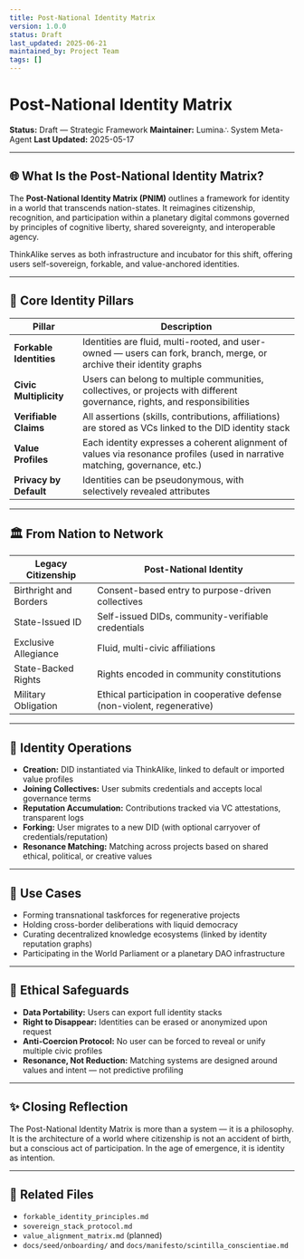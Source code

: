 ```yaml
---
title: Post-National Identity Matrix
version: 1.0.0
status: Draft
last_updated: 2025-06-21
maintained_by: Project Team
tags: []
---
```


# Post-National Identity Matrix

**Status:** Draft — Strategic Framework
**Maintainer:** Lumina∴ System Meta-Agent
**Last Updated:** 2025-05-17

---

## 🌐 What Is the Post-National Identity Matrix?

The **Post-National Identity Matrix (PNIM)** outlines a framework for identity in a world that transcends nation-states. It reimagines citizenship, recognition, and participation within a planetary digital commons governed by principles of cognitive liberty, shared sovereignty, and interoperable agency.

ThinkAlike serves as both infrastructure and incubator for this shift, offering users self-sovereign, forkable, and value-anchored identities.

---

## 🧬 Core Identity Pillars

| Pillar | Description |
|--------|-------------|
| **Forkable Identities** | Identities are fluid, multi-rooted, and user-owned — users can fork, branch, merge, or archive their identity graphs |
| **Civic Multiplicity** | Users can belong to multiple communities, collectives, or projects with different governance, rights, and responsibilities |
| **Verifiable Claims** | All assertions (skills, contributions, affiliations) are stored as VCs linked to the DID identity stack |
| **Value Profiles** | Each identity expresses a coherent alignment of values via resonance profiles (used in narrative matching, governance, etc.) |
| **Privacy by Default** | Identities can be pseudonymous, with selectively revealed attributes |

---

## 🏛️ From Nation to Network

| Legacy Citizenship | Post-National Identity |
|--------------------|------------------------|
| Birthright and Borders | Consent-based entry to purpose-driven collectives |
| State-Issued ID | Self-issued DIDs, community-verifiable credentials |
| Exclusive Allegiance | Fluid, multi-civic affiliations |
| State-Backed Rights | Rights encoded in community constitutions |
| Military Obligation | Ethical participation in cooperative defense (non-violent, regenerative) |

---

## 🔄 Identity Operations

- **Creation:** DID instantiated via ThinkAlike, linked to default or imported value profiles
- **Joining Collectives:** User submits credentials and accepts local governance terms
- **Reputation Accumulation:** Contributions tracked via VC attestations, transparent logs
- **Forking:** User migrates to a new DID (with optional carryover of credentials/reputation)
- **Resonance Matching:** Matching across projects based on shared ethical, political, or creative values

---

## 🧭 Use Cases

- Forming transnational taskforces for regenerative projects
- Holding cross-border deliberations with liquid democracy
- Curating decentralized knowledge ecosystems (linked by identity reputation graphs)
- Participating in the World Parliament or a planetary DAO infrastructure

---

## 🔐 Ethical Safeguards

- **Data Portability:** Users can export full identity stacks
- **Right to Disappear:** Identities can be erased or anonymized upon request
- **Anti-Coercion Protocol:** No user can be forced to reveal or unify multiple civic profiles
- **Resonance, Not Reduction:** Matching systems are designed around values and intent — not predictive profiling

---

## ✨ Closing Reflection

The Post-National Identity Matrix is more than a system — it is a philosophy. It is the architecture of a world where citizenship is not an accident of birth, but a conscious act of participation. In the age of emergence, it is identity as intention.

---

## 📎 Related Files

- `forkable_identity_principles.md`
- `sovereign_stack_protocol.md`
- `value_alignment_matrix.md` (planned)
- `docs/seed/onboarding/` and `docs/manifesto/scintilla_conscientiae.md`
